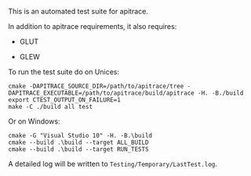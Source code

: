 This is an automated test suite for apitrace.

In addition to apitrace requirements, it also requires:

* GLUT

* GLEW

To run the test suite do on Unices:

    cmake -DAPITRACE_SOURCE_DIR=/path/to/apitrace/tree -DAPITRACE_EXECUTABLE=/path/to/apitrace/build/apitrace -H. -B./build
    export CTEST_OUTPUT_ON_FAILURE=1
    make -C ./build all test

Or on Windows:

    cmake -G "Visual Studio 10" -H. -B.\build
    cmake --build .\build --target ALL_BUILD
    cmake --build .\build --target RUN_TESTS

A detailed log will be written to `Testing/Temporary/LastTest.log`.
